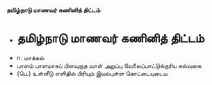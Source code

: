 **தமிழ்நாடு மாணவர் கணினித் திட்டம்**
- # தமிழ்நாடு மாணவர் கணினித் திட்டம்
- n. மாக்கல்
- பாளம் பாளமாகப் பிளவுறாத வாள் அறுப்பு வேலைப்பாட்டுக்குரிய கல்வகை
- (பெ.) உள்ளீடு எளிதில் பிரியும் இயல்புள்ள கொட்டையுடைய.

